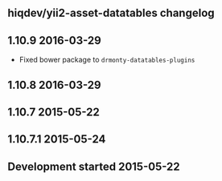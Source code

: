 hiqdev/yii2-asset-datatables changelog
--------------------------------------

## 1.10.9 2016-03-29

- Fixed bower package to `drmonty-datatables-plugins`

## 1.10.8 2016-03-29


## 1.10.7 2015-05-22


## 1.10.7.1 2015-05-24


## Development started 2015-05-22

